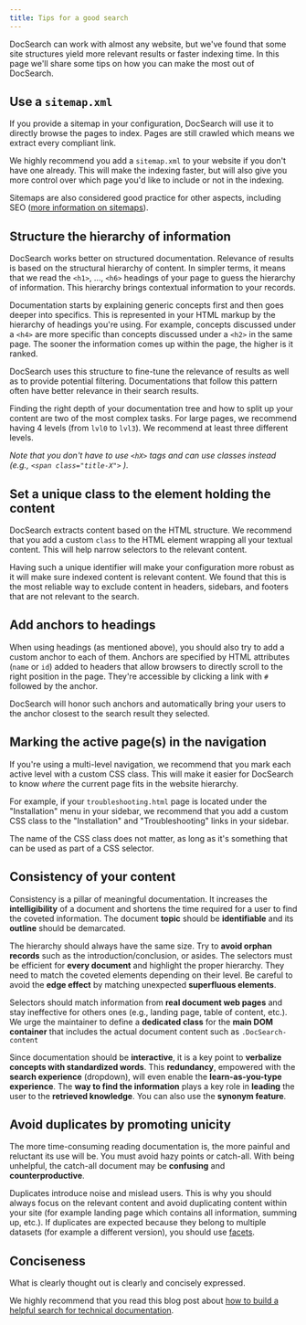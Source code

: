 ```yaml
---
title: Tips for a good search
---
```


DocSearch can work with almost any website, but we've found that some site structures yield more relevant results or faster indexing time. In this page we'll share some tips on how you can make the most out of DocSearch.

## Use a `sitemap.xml`

If you provide a sitemap in your configuration, DocSearch will use it to directly browse the pages to index. Pages are still crawled which means we extract every compliant link.

We highly recommend you add a `sitemap.xml` to your website if you don't have one already. This will make the indexing faster, but will also give you more control over which page you'd like to include or not in the indexing.

Sitemaps are also considered good practice for other aspects, including SEO ([more information on sitemaps][1]).

## Structure the hierarchy of information

DocSearch works better on structured documentation. Relevance of results is based on the structural hierarchy of content. In simpler terms, it means that we read the `<h1>`, ..., `<h6>` headings of your page to guess the hierarchy of information. This hierarchy brings contextual information to your records.

Documentation starts by explaining generic concepts first and then goes deeper into specifics. This is represented in your HTML markup by the hierarchy of headings you're using. For example, concepts discussed under a `<h4>` are more specific than concepts discussed under a `<h2>` in the same page. The sooner the information comes up within the page, the higher is it ranked.

DocSearch uses this structure to fine-tune the relevance of results as well as to provide potential filtering. Documentations that follow this pattern often have better relevance in their search results.

Finding the right depth of your documentation tree and how to split up your content are two of the most complex tasks. For large pages, we recommend having 4 levels (from `lvl0` to `lvl3`). We recommend at least three different levels.

_Note that you don't have to use `<hX>` tags and can use classes instead (e.g., `<span class="title-X">` )._

## Set a unique class to the element holding the content

DocSearch extracts content based on the HTML structure. We recommend that you add a custom `class` to the HTML element wrapping all your textual content. This will help narrow selectors to the relevant content.

Having such a unique identifier will make your configuration more robust as it will make sure indexed content is relevant content. We found that this is the most reliable way to exclude content in headers, sidebars, and footers that are not relevant to the search.

## Add anchors to headings

When using headings (as mentioned above), you should also try to add a custom anchor to each of them. Anchors are specified by HTML attributes (`name` or `id`) added to headers that allow browsers to directly scroll to the right position in the page. They're accessible by clicking a link with `#` followed by the anchor.

DocSearch will honor such anchors and automatically bring your users to the anchor closest to the search result they selected.

## Marking the active page(s) in the navigation

If you're using a multi-level navigation, we recommend that you mark each active level with a custom CSS class. This will make it easier for DocSearch to know _where_ the current page fits in the website hierarchy.

For example, if your `troubleshooting.html` page is located under the "Installation" menu in your sidebar, we recommend that you add a custom CSS class to the "Installation" and "Troubleshooting" links in your sidebar.

The name of the CSS class does not matter, as long as it's something that can be used as part of a CSS selector.

## Consistency of your content

Consistency is a pillar of meaningful documentation. It increases the **intelligibility** of a document and shortens the time required for a user to find the coveted information. The document **topic** should be **identifiable** and its **outline** should be demarcated.

The hierarchy should always have the same size. Try to **avoid orphan records** such as the introduction/conclusion, or asides. The selectors must be efficient for **every document** and highlight the proper hierarchy. They need to match the coveted elements depending on their level. Be careful to avoid the **edge effect** by matching unexpected **superfluous elements**.

Selectors should match information from **real document web pages** and stay ineffective for others ones (e.g., landing page, table of content, etc.). We urge the maintainer to define a **dedicated class** for the **main DOM container** that includes the actual document content such as `.DocSearch-content`

Since documentation should be **interactive**, it is a key point to **verbalize concepts with standardized words**. This **redundancy**, empowered with the **search experience** (dropdown), will even enable the **learn-as-you-type experience**. The **way to find the information** plays a key role in **leading** the user to the **retrieved knowledge**. You can also use the **synonym feature**.

## Avoid duplicates by promoting unicity

The more time-consuming reading documentation is, the more painful and reluctant its use will be. You must avoid hazy points or catch-all. With being unhelpful, the catch-all document may be **confusing** and **counterproductive**.

Duplicates introduce noise and mislead users. This is why you should always focus on the relevant content and avoid duplicating content within your site (for example landing page which contains all information, summing up, etc.). If duplicates are expected because they belong to multiple datasets (for example a different version), you should use [facets][3].

## Conciseness

What is clearly thought out is clearly and concisely expressed.

We highly recommend that you read this blog post about [how to build a helpful search for technical documentation][2].

[1]: https://www.sitemaps.org/index.html
[2]: https://blog.algolia.com/how-to-build-a-helpful-search-for-technical-documentation-the-laravel-example/
[3]: https://www.algolia.com/doc/guides/searching/faceting/
